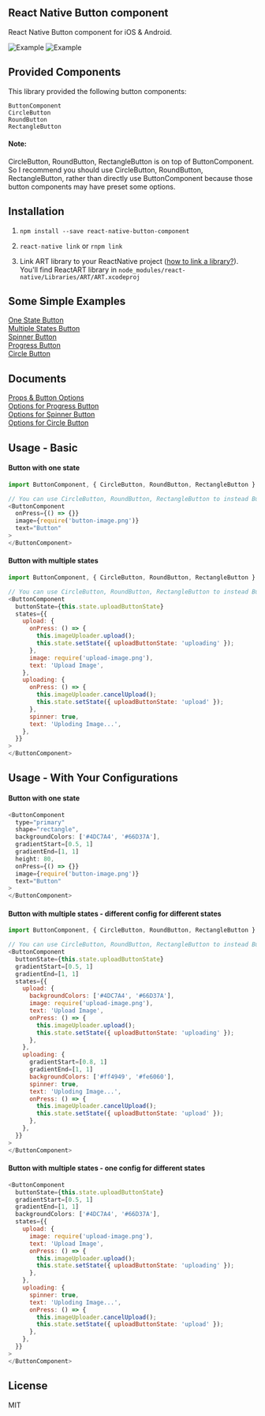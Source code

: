 ## React Native Button component

React Native Button component for iOS & Android.

![Example](https://jacklam718.github.io/react-native-button-component/build/video/circle-button-demo.gif)
![Example](https://jacklam718.github.io/react-native-button-component/build/video/button-demo.gif)


## Provided Components
This library provided the following button components:
```
ButtonComponent
CircleButton
RoundButton
RectangleButton
```

#### Note:
CircleButton, RoundButton, RectangleButton is on top of ButtonComponent.
So I recommend you should use CircleButton, RoundButton, RectangleButton, rather than directly use ButtonComponent because those button components may have preset some options.


## Installation
1. `npm install --save react-native-button-component`

2. `react-native link` or `rnpm link`

3. Link ART library to your ReactNative project ([how to link a library?](https://facebook.github.io/react-native/docs/linking-libraries-ios.html#content)). You'll find ReactART library in `node_modules/react-native/Libraries/ART/ART.xcodeproj`

## Some Simple Examples
<a href="https://github.com/jacklam718/react-native-button-component/blob/master/example/ButtonComponentExample/js/containers/OneStateButtons.js" target="_blank">
  One State Button
</a>
<br>
<a href="https://github.com/jacklam718/react-native-button-component/blob/master/example/ButtonComponentExample/js/containers/MultipleStatesButtons.js" target="_blank">
  Multiple States Button
</a>
<br>
<a href="https://github.com/jacklam718/react-native-button-component/blob/master/example/ButtonComponentExample/js/containers/SpinnerButtons.js" target="_blank">
  Spinner Button
</a>
<br>
<a href="https://github.com/jacklam718/react-native-button-component/blob/master/example/ButtonComponentExample/js/containers/ProgressButtons.js" target="_blank">
  Progress Button
</a>
<br>
<a href="https://github.com/jacklam718/react-native-button-component/blob/master/example/ButtonComponentExample/js/containers/CircleButtons.js" target="_blank">
  Circle Button
</a>

## Documents
<a href="https://github.com/jacklam718/react-native-button-component/blob/master/docs/props-and-button-state-attributes.md" target="_blank">
  Props & Button Options
</a>
<br />
<a href="https://github.com/jacklam718/react-native-button-component/blob/master/docs/progress-button-state-attributes.md" target="_blank">
  Options for Progress Button
</a>
<br />
<a href="https://github.com/jacklam718/react-native-button-component/blob/master/docs/spinner-button-state-attributes.md" target="_blank">
  Options for Spinner Button
</a>
<br />
<a href="https://github.com/jacklam718/react-native-button-component/blob/master/docs/circle-button-attributes.md" target="_blank">
  Options for Circle Button
</a>

## Usage - Basic

#### Button with one state
```javascript
import ButtonComponent, { CircleButton, RoundButton, RectangleButton } from 'react-native-button-component';

// You can use CircleButton, RoundButton, RectangleButton to instead ButtonComponent
<ButtonComponent
  onPress={() => {}}
  image={require('button-image.png')}
  text="Button"
>
</ButtonComponent>
```

#### Button with multiple states
```javascript
import ButtonComponent, { CircleButton, RoundButton, RectangleButton } from 'react-native-button-component';

// You can use CircleButton, RoundButton, RectangleButton to instead ButtonComponent
<ButtonComponent
  buttonState={this.state.uploadButtonState}
  states={{
    upload: {
      onPress: () => {
        this.imageUploader.upload();
        this.state.setState({ uploadButtonState: 'uploading' });
      },
      image: require('upload-image.png'),
      text: 'Upload Image',
    },
    uploading: {
      onPress: () => {
        this.imageUploader.cancelUpload();
        this.state.setState({ uploadButtonState: 'upload' });
      },
      spinner: true,
      text: 'Uploding Image...',
    },
  }}
>
</ButtonComponent>
```

## Usage - With Your Configurations

#### Button with one state
```javascript
<ButtonComponent
  type="primary"
  shape="rectangle",
  backgroundColors: ['#4DC7A4', '#66D37A'],
  gradientStart=[0.5, 1]
  gradientEnd=[1, 1]
  height: 80,
  onPress={() => {}}
  image={require('button-image.png')}
  text="Button"
>
</ButtonComponent>
```

#### Button with multiple states - different config for different states
```javascript
import ButtonComponent, { CircleButton, RoundButton, RectangleButton } from 'react-native-button-component';

// You can use CircleButton, RoundButton, RectangleButton to instead ButtonComponent
<ButtonComponent
  buttonState={this.state.uploadButtonState}
  gradientStart=[0.5, 1]
  gradientEnd=[1, 1]
  states={{
    upload: {
      backgroundColors: ['#4DC7A4', '#66D37A'],
      image: require('upload-image.png'),
      text: 'Upload Image',
      onPress: () => {
        this.imageUploader.upload();
        this.state.setState({ uploadButtonState: 'uploading' });
      },
    },
    uploading: {
      gradientStart=[0.8, 1]
      gradientEnd=[1, 1]
      backgroundColors: ['#ff4949', '#fe6060'],
      spinner: true,
      text: 'Uploding Image...',
      onPress: () => {
        this.imageUploader.cancelUpload();
        this.state.setState({ uploadButtonState: 'upload' });
      },
    },
  }}
>
</ButtonComponent>
```

#### Button with multiple states - one config for different states
```javascript
<ButtonComponent
  buttonState={this.state.uploadButtonState}
  gradientStart=[0.5, 1]
  gradientEnd=[1, 1]
  backgroundColors: ['#4DC7A4', '#66D37A'],
  states={{
    upload: {
      image: require('upload-image.png'),
      text: 'Upload Image',
      onPress: () => {
        this.imageUploader.upload();
        this.state.setState({ uploadButtonState: 'uploading' });
      },
    },
    uploading: {
      spinner: true,
      text: 'Uploding Image...',
      onPress: () => {
        this.imageUploader.cancelUpload();
        this.state.setState({ uploadButtonState: 'upload' });
      },
    },
  }}
>
</ButtonComponent>
```

## License
MIT
